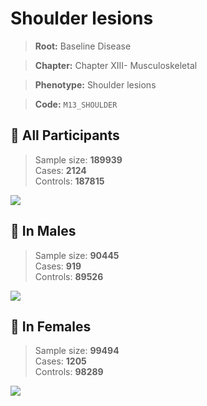 # Shoulder lesions

> **Root:** Baseline Disease  

> **Chapter:** Chapter XIII- Musculoskeletal  

> **Phenotype:** Shoulder lesions  

> **Code:** `M13_SHOULDER`

## 🧪 All Participants  
> Sample size: **189939**  
> Cases: **2124**  
> Controls: **187815**
<img src="/Disease/Figures/ALL/Baseline/M13_SHOULDER.png"/>
<CsvTable src="/Disease_Data/ALL/Baseline/LG_M13_SHOULDER.csv" label="🔍 View full results" />

## 👨 In Males  
> Sample size: **90445**  
> Cases: **919**  
> Controls: **89526**
<img src="/Disease/Figures/Male/Baseline/M13_SHOULDER.png"/>
<CsvTable src="/Disease_Data/Male/Baseline/LG_M13_SHOULDER.csv" label="🔍 View full results" />

## 👩 In Females  
> Sample size: **99494**  
> Cases: **1205**  
> Controls: **98289**
<img src="/Disease/Figures/Female/Baseline/M13_SHOULDER.png"/>
<CsvTable src="/Disease_Data/Female/Baseline/LG_M13_SHOULDER.csv" label="🔍 View full results" />
